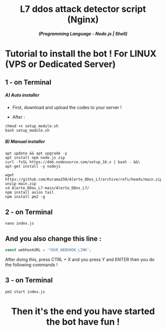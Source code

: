 <h1 align="center">L7 ddos ​​attack detector script (Nginx)</h1>
<em><h5 align="center">(Programming Language - Node.js | Shell)</h5></em>

# Tutorial to install the bot ! For LINUX (VPS or Dedicated Server)

## 1 - on Terminal

<h5>A) Auto installer</h5>

- First, download and upload the codes to your server !

- After :

```shell script
chmod +x setup_module.sh
bash setup_module.sh
```
<h5>B) Manual installer</h5>

```shell script
apt update && apt upgrade -y
apt install npm node.js zip
curl -fsSL https://deb.nodesource.com/setup_16.x | bash - &&\
apt-get install -y nodejs
```

```shell script
wget https://github.com/Kurama250/Alerte_DDos_L7/archive/refs/heads/main.zip
unzip main.zip
cd Alerte_DDos_L7-main/Alerte_DDos_L7/
npm install axios tail
npm install pm2 -g
```
## 2 - on Terminal

```shell script
nano index.js
```

## And you also change this line :

```js
const webhookURL = 'YOUR_WEBHOOK_LINK';
```

After doing this, press CTRL + X and you press Y and ENTER then you do the following commands !

## 3 - on Terminal

```shell script
pm2 start index.js
```

<h1 align="center">Then it's the end you have started the bot have fun !</h1>
